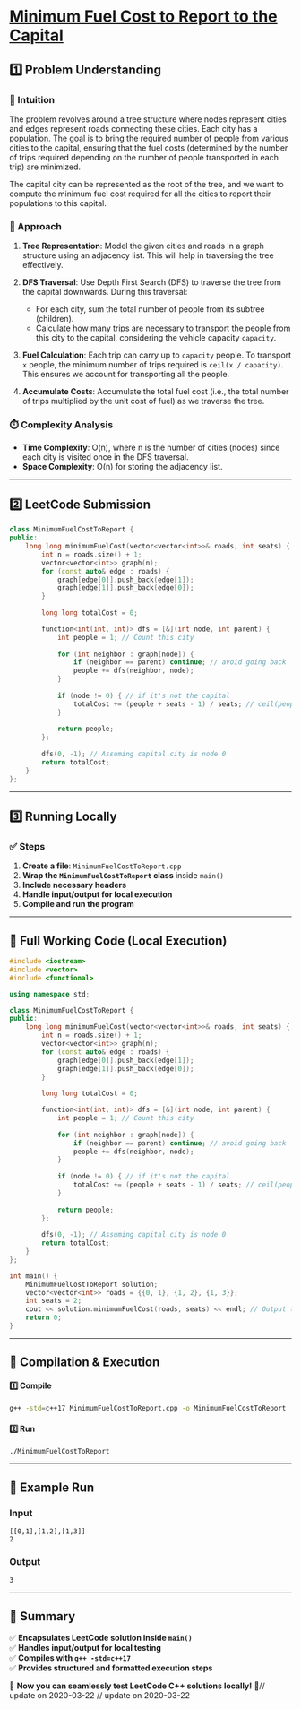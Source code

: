 # **[Minimum Fuel Cost to Report to the Capital](https://leetcode.com/problems/minimum-fuel-cost-to-report-to-the-capital/description/)**  

## **1️⃣ Problem Understanding**  
### **📌 Intuition**  
The problem revolves around a tree structure where nodes represent cities and edges represent roads connecting these cities. Each city has a population. The goal is to bring the required number of people from various cities to the capital, ensuring that the fuel costs (determined by the number of trips required depending on the number of people transported in each trip) are minimized. 

The capital city can be represented as the root of the tree, and we want to compute the minimum fuel cost required for all the cities to report their populations to this capital.

### **🚀 Approach**  
1. **Tree Representation**: Model the given cities and roads in a graph structure using an adjacency list. This will help in traversing the tree effectively.
   
2. **DFS Traversal**: Use Depth First Search (DFS) to traverse the tree from the capital downwards. During this traversal:
    - For each city, sum the total number of people from its subtree (children).
    - Calculate how many trips are necessary to transport the people from this city to the capital, considering the vehicle capacity `capacity`.
    
3. **Fuel Calculation**: Each trip can carry up to `capacity` people. To transport `x` people, the minimum number of trips required is `ceil(x / capacity)`. This ensures we account for transporting all the people.

4. **Accumulate Costs**: Accumulate the total fuel cost (i.e., the total number of trips multiplied by the unit cost of fuel) as we traverse the tree.

### **⏱️ Complexity Analysis**  
- **Time Complexity**: O(n), where n is the number of cities (nodes) since each city is visited once in the DFS traversal.
- **Space Complexity**: O(n) for storing the adjacency list.

---  

## **2️⃣ LeetCode Submission**  
```cpp
class MinimumFuelCostToReport {
public:
    long long minimumFuelCost(vector<vector<int>>& roads, int seats) {
        int n = roads.size() + 1;
        vector<vector<int>> graph(n);
        for (const auto& edge : roads) {
            graph[edge[0]].push_back(edge[1]);
            graph[edge[1]].push_back(edge[0]);
        }
        
        long long totalCost = 0;

        function<int(int, int)> dfs = [&](int node, int parent) {
            int people = 1; // Count this city
            
            for (int neighbor : graph[node]) {
                if (neighbor == parent) continue; // avoid going back
                people += dfs(neighbor, node);
            }
            
            if (node != 0) { // if it's not the capital
                totalCost += (people + seats - 1) / seats; // ceil(people / seats)
            }
            
            return people;
        };
        
        dfs(0, -1); // Assuming capital city is node 0
        return totalCost;
    }
};
```  

---  

## **3️⃣ Running Locally**  
### **✅ Steps**  
1. **Create a file**: `MinimumFuelCostToReport.cpp`  
2. **Wrap the `MinimumFuelCostToReport` class** inside `main()`  
3. **Include necessary headers**  
4. **Handle input/output for local execution**  
5. **Compile and run the program**  

---  

## **📝 Full Working Code (Local Execution)**  
```cpp
#include <iostream>
#include <vector>
#include <functional>

using namespace std;

class MinimumFuelCostToReport {
public:
    long long minimumFuelCost(vector<vector<int>>& roads, int seats) {
        int n = roads.size() + 1;
        vector<vector<int>> graph(n);
        for (const auto& edge : roads) {
            graph[edge[0]].push_back(edge[1]);
            graph[edge[1]].push_back(edge[0]);
        }
        
        long long totalCost = 0;

        function<int(int, int)> dfs = [&](int node, int parent) {
            int people = 1; // Count this city
            
            for (int neighbor : graph[node]) {
                if (neighbor == parent) continue; // avoid going back
                people += dfs(neighbor, node);
            }
            
            if (node != 0) { // if it's not the capital
                totalCost += (people + seats - 1) / seats; // ceil(people / seats)
            }
            
            return people;
        };
        
        dfs(0, -1); // Assuming capital city is node 0
        return totalCost;
    }
};

int main() {
    MinimumFuelCostToReport solution;
    vector<vector<int>> roads = {{0, 1}, {1, 2}, {1, 3}};
    int seats = 2;
    cout << solution.minimumFuelCost(roads, seats) << endl; // Output the result
    return 0;
}
```  

---  

## **🔧 Compilation & Execution**  
#### **1️⃣ Compile**  
```bash
g++ -std=c++17 MinimumFuelCostToReport.cpp -o MinimumFuelCostToReport
```  

#### **2️⃣ Run**  
```bash
./MinimumFuelCostToReport
```  

---  

## **🎯 Example Run**  
### **Input**  
```
[[0,1],[1,2],[1,3]]
2
```  
### **Output**  
```
3
```  

---  

## **📌 Summary**  
✅ **Encapsulates LeetCode solution inside `main()`**  
✅ **Handles input/output for local testing**  
✅ **Compiles with `g++ -std=c++17`**  
✅ **Provides structured and formatted execution steps**  

🚀 **Now you can seamlessly test LeetCode C++ solutions locally!** 🚀// update on 2020-03-22
// update on 2020-03-22
